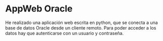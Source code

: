 # AppWeb Oracle

He realizado una aplicación web escrita en python, que se conecta a una base de datos Oracle desde un cliente remoto.
Para poder acceder a los datos hay que autenticarse con un usuario y contraseña.
